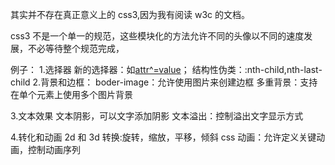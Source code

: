 其实并不存在真正意义上的 css3,因为我有阅读 w3c 的文档。

css3 不是一个单一的规范，这些模块化的方法允许不同的头像以不同的速度发展，不必等待整个规范完成，

例子： 1.选择器
新的选择器：如[attr^=value](属性值以特定字符串开始)；
结构性伪类：:nth-child,nth-last-child 2.背景和边框：
boder-image：允许使用图片来创建边框
多重背景：支持在单个元素上使用多个图片背景

3.文本效果
文本阴影，可以文字添加阴影
文本溢出：控制溢出文字显示方式

4.转化和动画
2d 和 3d 转换:旋转，缩放，平移，倾斜
css 动画：允许定义关键动画，控制动画序列
